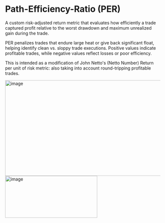 # Path-Efficiency-Ratio (PER)

A custom risk-adjusted return metric that evaluates how efficiently a trade captured profit relative to the worst drawdown and maximum unrealized gain during the trade.

PER penalizes trades that endure large heat or give back significant float, helping identify clean vs. sloppy trade executions.
Positive values indicate profitable trades, while negative values reflect losses or poor efficiency.

This is intended as a modification of John Netto's (Netto Number) Return per unit of risk metric: also taking into account round-tripping profitable trades.

<img width="794" height="310" alt="image" src="https://github.com/user-attachments/assets/d55b4f3f-6f1c-4b38-8db8-04bd08e350dd" />
<img width="299" height="136" alt="image" src="https://github.com/user-attachments/assets/f414a2bc-60db-4804-89af-b9e0c1874b9e" />
